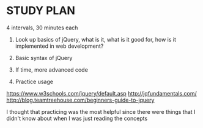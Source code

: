 # STUDY PLAN
4 intervals, 30 minutes each

1. Look up basics of jQuery, what is it, what is it good for, how is it implemented in web development?

2. Basic syntax of jQuery

3. If time, more advanced code

4. Practice usage

https://www.w3schools.com/jquery/default.asp
http://jqfundamentals.com/
http://blog.teamtreehouse.com/beginners-guide-to-jquery

I thought that practicing was the most helpful since there were things that I didn't know about when I was just reading the concepts